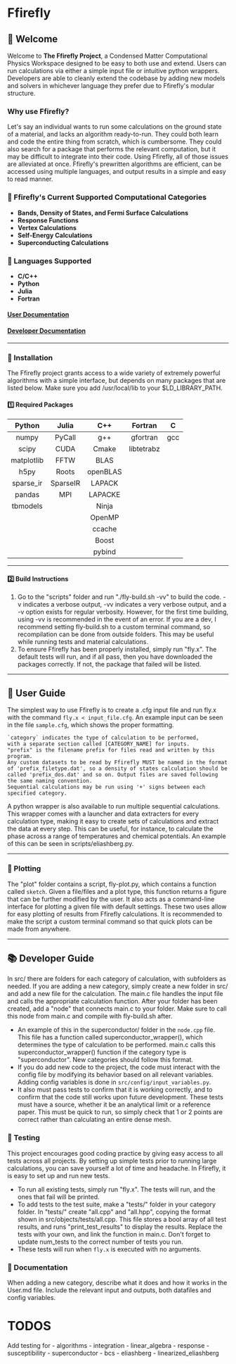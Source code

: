 # Ffirefly
## **🚀 Welcome**  
Welcome to **The Ffirefly Project**, a Condensed Matter Computational Physics Workspace designed to be easy to both use and extend. Users can run calculations via either a simple input file or intuitive python wrappers. Developers are able to cleanly extend the codebase by adding new models and solvers in whichever language they prefer due to Ffirefly's modular structure.


### Why use Ffirefly?
Let's say an individual wants to run some calculations on the ground state of a material, and lacks an algorithm ready-to-run. They could both learn and code the entire thing from scratch, which is cumbersome. They could also search for a package that performs the relevant computation, but it may be difficult to integrate into their code. Using Ffirefly, all of those issues are alleviated at once. Ffirefly's prewritten algorithms are efficient, can be accessed using multiple languages, and output results in a simple and easy to read manner.

### **🔹 Ffirefly's Current Supported Computational Categories**
- **Bands, Density of States, and Fermi Surface Calculations**
- **Response Functions**
- **Vertex Calculations**
- **Self-Energy Calculations**
- **Superconducting Calculations**

### **🔹 Languages Supported**
- **C/C++** 
- **Python** 
- **Julia** 
- **Fortran** 

#### [User Documentation](./docs/User.md)
#### [Developer Documentation](./docs/Developer.md)

---
### **🔹 Installation**  
The Ffirefly project grants access to a wide variety of extremely powerful algorithms with a simple interface, but depends on many packages that are listed below. Make sure you add /usr/local/lib to your $LD_LIBRARY_PATH.

#### **1️⃣  Required Packages**  
| Python     | Julia         | C++      | Fortran    | C    |
|:----------:|:-------------:|:--------:|:----------:|:----:|
| numpy      | PyCall        | g++      | gfortran   | gcc  |
| scipy      | CUDA          | Cmake    | libtetrabz |      |
| matplotlib | FFTW          | BLAS     |            |      |
| h5py       | Roots         | openBLAS |            |      |
| sparse_ir  | SparseIR      | LAPACK   |            |      |
| pandas     | MPI           | LAPACKE  |            |      |
| tbmodels   |               | Ninja    |            |      |
|            |               | OpenMP   |            |      |
|            |               | ccache   |            |      |
|            |               | Boost    |            |      |
|            |               | pybind   |            |      |

---
#### **2️⃣ Build Instructions**  
 1) Go to the "scripts" folder and run "./fly-build.sh -vv" to build the code. -v indicates a verbose output, -vv indicates a very verbose output, and a -v option exists for regular verbosity. However, for the first time building, using -vv is recommended in the event of an error. If you are a dev, I recommend setting fly-build.sh to a custom terminal command, so recompilation can be done from outside folders. This may be useful while running tests and material calculations.
 2) To ensure Ffirefly has been properly installed, simply run "fly.x". The default tests will run, and if all pass, then you have downloaded the packages correctly. If not, the package that failed will be listed.

---

## **📖 User Guide**  
The simplest way to use Ffirefly is to create a .cfg input file and run fly.x with the command `fly.x < input_file.cfg`. An example input can be seen in the file `sample.cfg`, which shows the proper formatting. 

    `category` indicates the type of calculation to be performed, 
    with a separate section called [CATEGORY_NAME] for inputs.
    "prefix" is the filename prefix for files read and written by this program. 
    Any custom datasets to be read by Ffirefly MUST be named in the format of 'prefix_filetype.dat', so a density of states calculation should be called 'prefix_dos.dat' and so on. Output files are saved following the same naming convention.
    Sequential calculations may be run using '+' signs between each specified category.

A python wrapper is also available to run multiple sequential calculations.  
This wrapper comes with a launcher and data extracters for every calculation type, making it easy to create sets of calculations and extract the data at every step. This can be useful, for instance, to calculate the phase across a range of temperatures and chemical potentials. An example of this can be seen in scripts/eliashberg.py.

---

### **🔹 Plotting**  
The "plot" folder contains a script, fly-plot.py, which contains a function called `sketch`. Given a file/files and a plot type, this function returns a figure that can be further modified by the user. It also acts as a command-line interface for plotting a given file with default settings. These two uses allow for easy plotting of results from Ffirefly calculations. It is recommended to make the script a custom terminal command so that quick plots can be made from anywhere.

---


## **📚 Developer Guide**
In src/ there are folders for each category of calculation, with subfolders as needed. If you are adding a new category, simply create a new folder in src/ and add a new file for the calculation. The main.c file handles the input file and calls the appropriate calculation function. After your folder has been created, add a "node" that connects main.c to your folder. Make sure to call this node from main.c and compile with fly-build.sh after.
   - An example of this in the superconductor/ folder in the `node.cpp` file. This file has a function called superconductor_wrapper(), which determines the type of calculation to be performed. main.c calls this superconductor_wrapper() function if the category type is "superconductor". New categories should follow this format.
   - If you do add new code to the project, the code must interact with the config file by modifying its behavior based on all relevant variables. Adding config variables is done in `src/config/input_variables.py`.
   - It also must pass tests to confirm that it is working correctly, and to confirm that the code still works upon future development. These tests must have a source, whether it be an analytical limit or a reference paper. This must be quick to run, so simply check that 1 or 2 points are correct rather than calculating an entire dense mesh.

### **🔹 Testing**  
 This project encourages good coding practice by giving easy access to all tests across all projects. By setting up simple tests prior to running large calculations, you can save yourself a lot of time and headache. In Ffirefly, it is easy to set up and run new tests.
 - To run all existing tests, simply run "fly.x". The tests will run, and the ones that fail will be printed. 
 - To add tests to the test suite, make a "tests/" folder in your category folder. In "tests/" create "all.cpp" and "all.hpp", copying the format shown in src/objects/tests/all.cpp. This file stores a bool array of all test results, and runs "print_test_results" to display the results. Replace the tests with your own, and link the function in main.c. Don't forget to update num_tests to the correct number of tests you run.
 - These tests will run when `fly.x` is executed with no arguments.

### **🔹 Documentation**
When adding a new category, describe what it does and how it works in the User.md file. Include the relevant input and outputs, both datafiles and config variables. 

# TODOS
 Add testing for 
    - algorithms
        - integration
        - linear_algebra
    - response
        - susceptibility
    - superconductor
        - bcs
        - eliashberg
        - linearized_eliashberg
    
